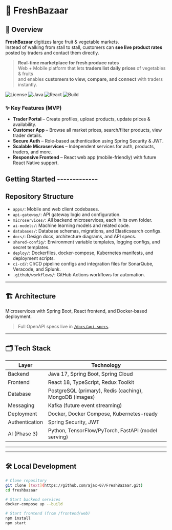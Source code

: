 # 🥬 FreshBazaar

## 🚀 Overview
**FreshBazaar** digitizes large fruit & vegetable markets.  
Instead of walking from stall to stall, customers can **see live product rates** posted by traders and contact them directly.


> **Real-time marketplace for fresh produce rates**  
> Web + Mobile platform that lets **traders list daily prices** of vegetables & fruits  
> and enables **customers to view, compare, and connect** with traders instantly.

![License](https://img.shields.io/badge/license-MIT-blue.svg)
![Java](https://img.shields.io/badge/Java-17-green.svg)
![React](https://img.shields.io/badge/React-18-blue.svg)
![Build](https://github.com/ajax-07/freshbazaar/actions/workflows/ci.yml/badge.svg)

### ✨ Key Features (MVP)
- **Trader Portal** – Create profiles, upload products, update prices & availability.
- **Customer App** – Browse all market prices, search/filter products, view trader details.
- **Secure Auth** – Role-based authentication using Spring Security & JWT.
- **Scalable Microservices** – Independent services for auth, products, traders, and more.
- **Responsive Frontend** – React web app (mobile-friendly) with future React Native support.

## Getting Started -------------


## Repository Structure

- `apps/`: Mobile and web client codebases.
- `api-gateway/`: API gateway logic and configuration.
- `microservices/`: All backend microservices, each in its own folder.
- `ai-models/`: Machine learning models and related code.
- `databases/`: Database schemas, migrations, and Elasticsearch configs.
- `docs/`: Design docs, architecture diagrams, and API specs.
- `shared-config/`: Environment variable templates, logging configs, and secret templates.
- `deploy/`: Dockerfiles, docker-compose, Kubernetes manifests, and deployment scripts.
- `ci-cd/`: CI/CD pipeline configs and integration files for SonarQube, Veracode, and Splunk.
- `.github/workflows/`: GitHub Actions workflows for automation.

-----------------------

## 🏗️ Architecture

Microservices with Spring Boot, React frontend, and Docker-based deployment.

> Full OpenAPI specs live in [`/docs/api-specs`](docs/api-specs).

---------------------

## 🗂 Tech Stack
| Layer            | Technology                                   |
|------------------|----------------------------------------------|
| Backend          | Java 17, Spring Boot, Spring Cloud           |
| Frontend         | React 18, TypeScript, Redux Toolkit          |
| Database         | PostgreSQL (primary), Redis (caching), MongoDB (images)       |
| Messaging        | Kafka (future event streaming)               |
| Deployment       | Docker, Docker Compose, Kubernetes-ready     |
| Authentication   | Spring Security, JWT                         |
| AI (Phase 3)     | Python, TensorFlow/PyTorch, FastAPI (model serving) |

-------------


--------------

## 🛠️ Local Development

```bash
# Clone repository
git clone [text](https://github.com/ajax-07/FreshBazaar.git)
cd freshbazaar

# Start backend services
docker-compose up --build

# Start frontend (from /frontend/web)
npm install
npm start


